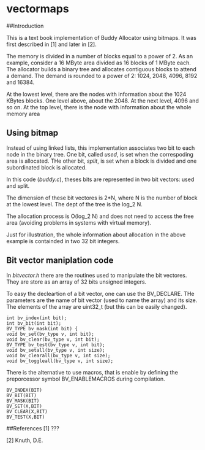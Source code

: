 vectormaps
=============================

##Introduction

This is a text book implementation of Buddy Allocator using bitmaps. It was first described in [1] and later in [2].

The memory is divided in a number of blocks equal to a power of 2.
As an example, consider a 16 MByte area divided as 16 blocks of 1 MByte each.
The allocator builds a binary tree and allocates contiguous blocks to attend a demand. The demand is rounded to a power of 2: 1024, 2048, 4096, 8192 and 16384.

At the lowest level, there are the nodes with information about the 1024 KBytes blocks. One level above, about the 2048. At the next level, 4096 and so on. At the top level, there is the node with information about the whole memory area

## Using bitmap

Instead of using linked lists, this implementation associates two bit to each node in the binary tree. One bit, called *used*, is set when the correspoding area is allocated. THe other bit, *split*, is set when a block is divided and one subordinated block is allocated.

In this code (*buddy.c*), theses bits are represented in two bit vectors: used and split.

The dimension of these bit vectores is 2*N, where N is the number of block at the lowest level.  The dept of the tree is the log_2 N.

The allocation process is O(log_2 N) and does not need to access the free area (avoiding problems in systems with virtual memory).

Just for illustration, the whole information about allocation in the above example is containded in two 32 bit integers.



## Bit vector maniplation code

In *bitvector.h* there are the routines used to manipulate the bit vectores. They are store as an array of 32 bits unsigned integers.

To easy the decleartion of a bit vector, one can use the BV_DECLARE. THe parameters are the name of bit vector (used to name the array) and its size. The elements of the array are uint32_t (but this can be easily changed).

    int bv_index(int bit); 
    int bv_bit(int bit);
    BV_TYPE bv_mask(int bit) {
    void bv_set(bv_type v, int bit);
    void bv_clear(bv_type v, int bit);
    BV_TYPE bv_test(bv_type v, int bit);
    void bv_setall(bv_type v, int size);
    void bv_clearall(bv_type v, int size);
    void bv_toggleall(bv_type v, int size);

There is the alternative to use macros, that is enable by defining the preporcessor symbol BV_ENABLEMACROS during compilation.

    BV_INDEX(BIT)
    BV_BIT(BIT)
    BV_MASK(BIT)
    BV_SET(X,BIT)
    BV_CLEAR(X,BIT)
    BV_TEST(X,BIT)

##References
[1]	???

[2] Knuth, D.E. 
